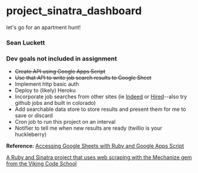 # project_sinatra_dashboard
let's go for an apartment hunt!

### Sean Luckett
### Dev goals not included in assignment
* ~~Create API using Google Apps Script~~
* ~~Use that API to write job search results to Google Sheet~~
* Implement http basic auth
* Deploy to (likely) Heroku
* Incorporate job searches from other sites (ie [Indeed](https://www.indeed.com/) or [Hired](https://hired.com/)--also try github jobs and built in colorado)
* Add searchable data store to store results and present them for me to save or discard
* Cron job to run this project on an interval
* Notifier to tell me when new results are ready (twillio is your huckleberry)

**Reference:** [Accessing Google Sheets with Ruby and Google Apps Script](https://spin.atomicobject.com/2016/07/16/google-sheets-api-ruby/)


[A Ruby and Sinatra project that uses web scraping with the Mechanize gem from the Viking Code School](http://www.vikingcodeschool.com)
